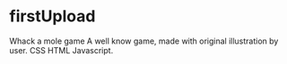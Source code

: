 # firstUpload
Whack a mole game
A well know game, made with original illustration by user.
CSS HTML Javascript.
